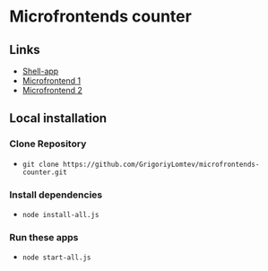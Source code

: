 # Microfrontends counter

## Links
- [Shell-app](https://microfrontends-counter.vercel.app/)
- [Microfrontend 1](https://microfrontends-counter-mf2.vercel.app/)
- [Microfrontend 2](https://microfrontends-counter-mf2.vercel.app/)

## Local installation

### Clone Repository

- `git clone https://github.com/GrigoriyLomtev/microfrontends-counter.git`

### Install dependencies

- `node install-all.js`

### Run these apps

- `node start-all.js`
